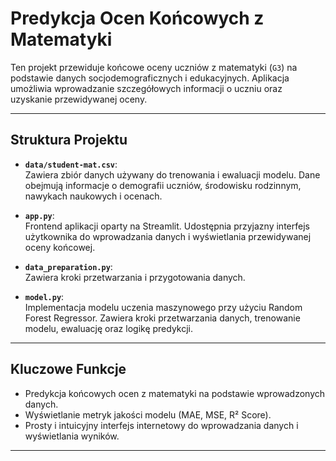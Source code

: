 

# Predykcja Ocen Końcowych z Matematyki

Ten projekt przewiduje końcowe oceny uczniów z matematyki (`G3`) na podstawie danych socjodemograficznych i edukacyjnych. Aplikacja umożliwia wprowadzanie szczegółowych informacji o uczniu oraz uzyskanie przewidywanej oceny.

---

## Struktura Projektu

- **`data/student-mat.csv`**:  
  Zawiera zbiór danych używany do trenowania i ewaluacji modelu. Dane obejmują informacje o demografii uczniów, środowisku rodzinnym, nawykach naukowych i ocenach.  

- **`app.py`**:  
  Frontend aplikacji oparty na Streamlit. Udostępnia przyjazny interfejs użytkownika do wprowadzania danych i wyświetlania przewidywanej oceny końcowej.

- **`data_preparation.py`**:  
  Zawiera kroki przetwarzania i przygotowania danych.

- **`model.py`**:  
  Implementacja modelu uczenia maszynowego przy użyciu Random Forest Regressor. Zawiera kroki przetwarzania danych, trenowanie modelu, ewaluację oraz logikę predykcji.

---

## Kluczowe Funkcje

- Predykcja końcowych ocen z matematyki na podstawie wprowadzonych danych.
- Wyświetlanie metryk jakości modelu (MAE, MSE, R² Score).
- Prosty i intuicyjny interfejs internetowy do wprowadzania danych i wyświetlania wyników.

---
